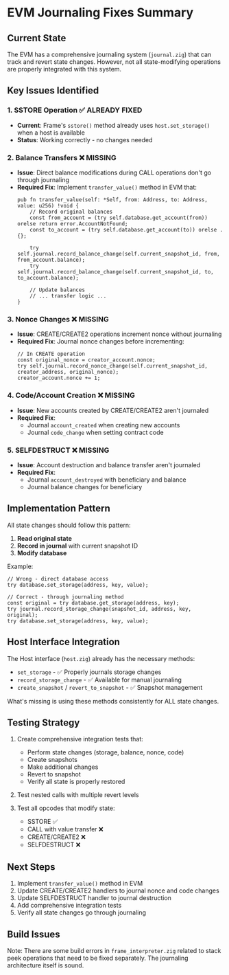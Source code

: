 # EVM Journaling Fixes Summary

## Current State

The EVM has a comprehensive journaling system (`journal.zig`) that can track and revert state changes. However, not all state-modifying operations are properly integrated with this system.

## Key Issues Identified

### 1. SSTORE Operation ✅ ALREADY FIXED
- **Current**: Frame's `sstore()` method already uses `host.set_storage()` when a host is available
- **Status**: Working correctly - no changes needed

### 2. Balance Transfers ❌ MISSING
- **Issue**: Direct balance modifications during CALL operations don't go through journaling
- **Required Fix**: Implement `transfer_value()` method in EVM that:
  ```zig
  pub fn transfer_value(self: *Self, from: Address, to: Address, value: u256) !void {
      // Record original balances
      const from_account = (try self.database.get_account(from)) orelse return error.AccountNotFound;
      const to_account = (try self.database.get_account(to)) orelse .{};
      
      try self.journal.record_balance_change(self.current_snapshot_id, from, from_account.balance);
      try self.journal.record_balance_change(self.current_snapshot_id, to, to_account.balance);
      
      // Update balances
      // ... transfer logic ...
  }
  ```

### 3. Nonce Changes ❌ MISSING
- **Issue**: CREATE/CREATE2 operations increment nonce without journaling
- **Required Fix**: Journal nonce changes before incrementing:
  ```zig
  // In CREATE operation
  const original_nonce = creator_account.nonce;
  try self.journal.record_nonce_change(self.current_snapshot_id, creator_address, original_nonce);
  creator_account.nonce += 1;
  ```

### 4. Code/Account Creation ❌ MISSING
- **Issue**: New accounts created by CREATE/CREATE2 aren't journaled
- **Required Fix**: 
  - Journal `account_created` when creating new accounts
  - Journal `code_change` when setting contract code

### 5. SELFDESTRUCT ❌ MISSING
- **Issue**: Account destruction and balance transfer aren't journaled
- **Required Fix**: 
  - Journal `account_destroyed` with beneficiary and balance
  - Journal balance changes for beneficiary

## Implementation Pattern

All state changes should follow this pattern:

1. **Read original state**
2. **Record in journal** with current snapshot ID
3. **Modify database**

Example:
```zig
// Wrong - direct database access
try database.set_storage(address, key, value);

// Correct - through journaling method
const original = try database.get_storage(address, key);
try journal.record_storage_change(snapshot_id, address, key, original);
try database.set_storage(address, key, value);
```

## Host Interface Integration

The Host interface (`host.zig`) already has the necessary methods:
- `set_storage` - ✅ Properly journals storage changes
- `record_storage_change` - ✅ Available for manual journaling
- `create_snapshot` / `revert_to_snapshot` - ✅ Snapshot management

What's missing is using these methods consistently for ALL state changes.

## Testing Strategy

1. Create comprehensive integration tests that:
   - Perform state changes (storage, balance, nonce, code)
   - Create snapshots
   - Make additional changes
   - Revert to snapshot
   - Verify all state is properly restored

2. Test nested calls with multiple revert levels

3. Test all opcodes that modify state:
   - SSTORE ✅
   - CALL with value transfer ❌
   - CREATE/CREATE2 ❌
   - SELFDESTRUCT ❌

## Next Steps

1. Implement `transfer_value()` method in EVM
2. Update CREATE/CREATE2 handlers to journal nonce and code changes
3. Update SELFDESTRUCT handler to journal destruction
4. Add comprehensive integration tests
5. Verify all state changes go through journaling

## Build Issues

Note: There are some build errors in `frame_interpreter.zig` related to stack peek operations that need to be fixed separately. The journaling architecture itself is sound.